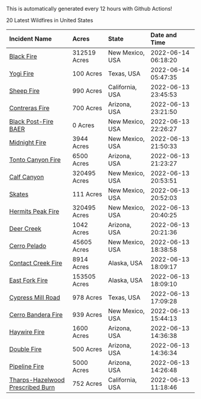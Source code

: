This is automatically generated every 12 hours with Github Actions!

20 Latest Wildfires in United States

 | Incident Name | Acres | State | Date and Time |
|:---|:---|:---|:---|
| [Black Fire](https://inciweb.nwcg.gov/incident/8103/) | 312519 Acres | New Mexico, USA | 2022-06-14 06:18:20 |
| [Yogi Fire](https://inciweb.nwcg.gov/incident/8157/) | 100 Acres | Texas, USA | 2022-06-14 05:47:35 |
| [Sheep Fire](https://inciweb.nwcg.gov/incident/8151/) | 990 Acres | California, USA | 2022-06-13 23:45:53 |
| [Contreras Fire ](https://inciweb.nwcg.gov/incident/8154/) | 700 Acres | Arizona, USA | 2022-06-13 23:21:50 |
| [Black Post-Fire BAER](https://inciweb.nwcg.gov/incident/8144/) | 0 Acres | New Mexico, USA | 2022-06-13 22:26:27 |
| [Midnight Fire](https://inciweb.nwcg.gov/incident/8147/) | 3944 Acres | New Mexico, USA | 2022-06-13 21:50:33 |
| [Tonto Canyon Fire](https://inciweb.nwcg.gov/incident/8158/) | 6500 Acres | Arizona, USA | 2022-06-13 21:23:27 |
| [Calf Canyon](https://inciweb.nwcg.gov/incident/8069/) | 320495 Acres | New Mexico, USA | 2022-06-13 20:53:51 |
| [Skates](https://inciweb.nwcg.gov/incident/8149/) | 111 Acres | New Mexico, USA | 2022-06-13 20:52:03 |
| [Hermits Peak Fire](https://inciweb.nwcg.gov/incident/8049/) | 320495 Acres | New Mexico, USA | 2022-06-13 20:40:25 |
| [Deer Creek](https://inciweb.nwcg.gov/incident/8145/) | 1042 Acres | Arizona, USA | 2022-06-13 20:21:36 |
| [Cerro Pelado](https://inciweb.nwcg.gov/incident/8075/) | 45605 Acres | New Mexico, USA | 2022-06-13 18:38:58 |
| [Contact Creek Fire](https://inciweb.nwcg.gov/incident/8131/) | 8914 Acres | Alaska, USA | 2022-06-13 18:09:17 |
| [East Fork Fire ](https://inciweb.nwcg.gov/incident/8148/) | 153505 Acres | Alaska, USA | 2022-06-13 18:09:10 |
| [Cypress Mill Road](https://inciweb.nwcg.gov/incident/8137/) | 978 Acres | Texas, USA | 2022-06-13 17:09:28 |
| [Cerro Bandera Fire](https://inciweb.nwcg.gov/incident/8146/) | 939 Acres | New Mexico, USA | 2022-06-13 15:44:13 |
| [Haywire Fire](https://inciweb.nwcg.gov/incident/8155/) | 1600 Acres | Arizona, USA | 2022-06-13 14:36:38 |
| [Double Fire](https://inciweb.nwcg.gov/incident/8156/) | 500 Acres | Arizona, USA | 2022-06-13 14:36:34 |
| [Pipeline Fire](https://inciweb.nwcg.gov/incident/8152/) | 5000 Acres | Arizona, USA | 2022-06-13 14:26:48 |
| [Tharps-Hazelwood Prescribed Burn](https://inciweb.nwcg.gov/incident/8130/) | 752 Acres | California, USA | 2022-06-13 11:18:46 |
